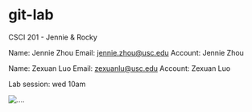 git-lab
=======

CSCI 201 - Jennie &amp; Rocky

Name: Jennie Zhou
Email: jennie.zhou@usc.edu
Account: Jennie Zhou

Name: Zexuan Luo
Email: zexuanlu@usc.edu	
Account: Zexuan Luo

Lab session: wed 10am

![….](http://www.extremetech.com/wp-content/uploads/2012/03/octocat-github-348x196.jpg "OutoCat")     